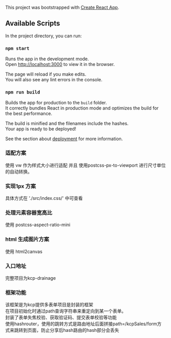 This project was bootstrapped with [Create React App](https://github.com/facebook/create-react-app).

## Available Scripts

In the project directory, you can run:

### `npm start`

Runs the app in the development mode.<br />
Open [http://localhost:3000](http://localhost:3000) to view it in the browser.

The page will reload if you make edits.<br />
You will also see any lint errors in the console.

### `npm run build`

Builds the app for production to the `build` folder.<br />
It correctly bundles React in production mode and optimizes the build for the best performance.

The build is minified and the filenames include the hashes.<br />
Your app is ready to be deployed!

See the section about [deployment](https://facebook.github.io/create-react-app/docs/deployment) for more information.

### 适配方案
使用 vw 作为样式大小进行适配 并且 使用postcss-px-to-viewport 进行尺寸单位的自动转换。
### 实现1px 方案
具体方式在 './src/index.css/' 中可查看
### 处理元素容器宽高比
使用 postcss-aspect-ratio-mini
### html 生成图片方案 
使用 html2canvas

### 入口地址
完整项目为kcp-drainage

### 框架功能

该框架是为kcp提供多表单项目是封装的框架<br />
在项目初始化时通过path查询字符串来重定向到某一个表单。<br />
封装了表单失焦校验、获取验证码、提交表单校验等功能<br />
使用hashrouter，使用的跳转方式是路由地址后面拼接path=/kcpSales/form方式来跳转到页面，防止分享后hash路由的hash部分会丢失
